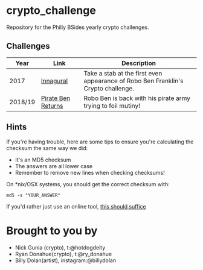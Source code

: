 # crypto_challenge
Repository for the Philly BSides yearly crypto challenges. 

## Challenges
| Year    | Link                | Description |
|---------|---------------------|-------------|
| 2017    |[Innagural](challenges/2017.md)          | Take a stab at the first even appearance of Robo Ben Franklin's Crypto challenge. |
| 2018/19 |[Pirate Ben Returns](challenges/2019.md) | Robo Ben is back with his pirate army trying to foil mutiny! |

## Hints
If you're having trouble, here are some tips to ensure you're calculating the checksum the same way we did:

- It's an MD5 checksum
- The answers are all lower case
- Remember to remove new lines when checking checksums!

On *nix/OSX systems, you should get the correct checksum with:

```
md5 -s "YOUR_ANSWER"
```

If you'd rather just use an online tool, [this should suffice](https://www.md5hashgenerator.com/)

# Brought to you by
- Nick Gunia (crypto), t:@hotdogdeity
- Ryan Donahue(crypto), t:@ry_donahue
- Billy Dolan(artist), instagram:@billydolan
